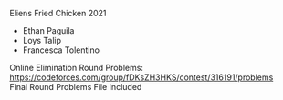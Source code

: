 Eliens Fried Chicken 2021
 - Ethan Paguila
 - Loys Talip
 - Francesca Tolentino

Online Elimination Round Problems: https://codeforces.com/group/fDKsZH3HKS/contest/316191/problems  
Final Round Problems File Included
